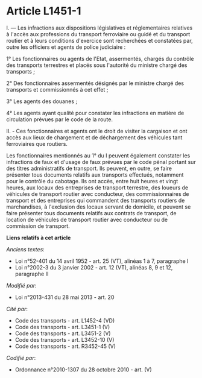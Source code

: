 # Article L1451-1

I. ― Les infractions aux dispositions législatives et réglementaires relatives à l'accès aux professions du transport
ferroviaire ou guidé et du transport routier et à leurs conditions d'exercice sont recherchées et constatées par, outre les
officiers et agents de police judiciaire :

1° Les fonctionnaires ou agents de l'Etat, assermentés, chargés du contrôle des transports terrestres et placés sous
l'autorité du ministre chargé des transports ;

2° Des fonctionnaires assermentés désignés par le ministre chargé des transports et commissionnés à cet effet ;

3° Les agents des douanes ;

4° Les agents ayant qualité pour constater les infractions en matière de circulation prévues par le code de la route.

II. - Ces fonctionnaires et agents ont le droit de visiter la cargaison et ont accès aux lieux de chargement et de
déchargement des véhicules tant ferroviaires que routiers.

Les fonctionnaires mentionnés au 1° du I peuvent également constater les infractions de faux et d'usage de faux prévues par
le code pénal portant sur des titres administratifs de transport. Ils peuvent, en outre, se faire présenter tous documents
relatifs aux transports effectués, notamment pour le contrôle du cabotage. Ils ont accès, entre huit heures et vingt heures,
aux locaux des entreprises de transport terrestre, des loueurs de véhicules de transport routier avec conducteur, des
commissionnaires de transport et des entreprises qui commandent des transports routiers de marchandises, à l'exclusion des
locaux servant de domicile, et peuvent se faire présenter tous documents relatifs aux contrats de transport, de location de
véhicules de transport routier avec conducteur ou de commission de transport.

**Liens relatifs à cet article**

_Anciens textes_:

  - Loi n°52-401 du 14 avril 1952 - art. 25 (VT), alinéas 1 à 7, paragraphe I
  - Loi n°2002-3 du 3 janvier 2002 - art. 12 (VT), alinéas 8, 9 et 12, paragraphe II

_Modifié par_:

  - Loi n°2013-431 du 28 mai 2013 - art. 20

_Cité par_:

  - Code des transports - art. L1452-4 (VD)
  - Code des transports - art. L3451-1 (V)
  - Code des transports - art. L3451-2 (V)
  - Code des transports - art. L3452-10 (V)
  - Code des transports - art. R3452-45 (V)

_Codifié par_:

  - Ordonnance n°2010-1307 du 28 octobre 2010 - art. (V)
